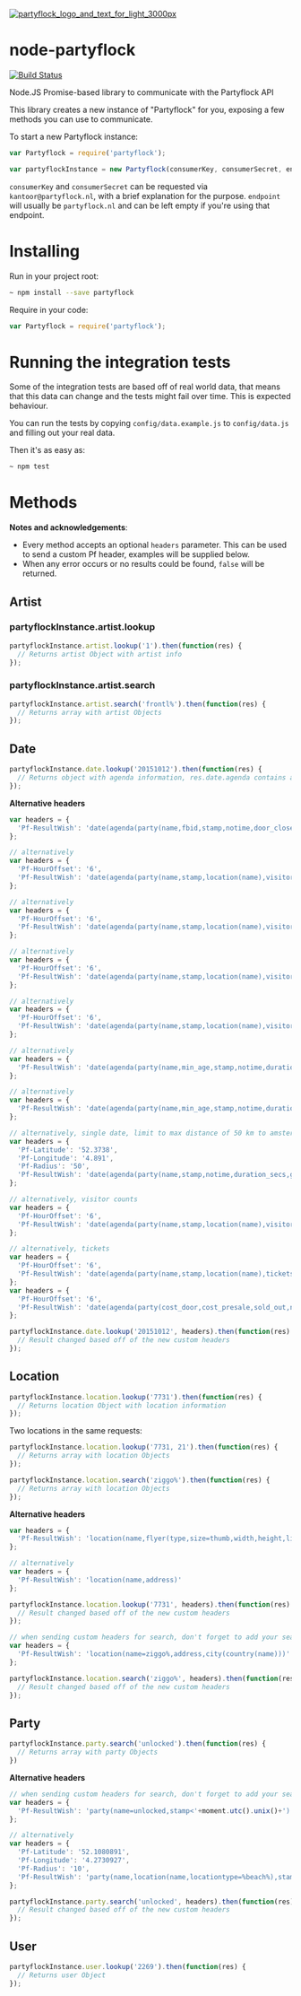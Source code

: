 [![partyflock_logo_and_text_for_light_3000px](https://cloud.githubusercontent.com/assets/777823/10575029/0ab3e2fc-765a-11e5-9791-2668eef0b3e8.png)](https://partyflock.nl/)

#  node-partyflock
[![Build Status](https://travis-ci.org/DeviaVir/node-partyflock.svg?branch=master)](https://travis-ci.org/DeviaVir/node-partyflock)

Node.JS Promise-based library to communicate with the Partyflock API

This library creates a new instance of "Partyflock" for you, exposing a few methods you can use to communicate.

To start a new Partyflock instance:

```js
var Partyflock = require('partyflock');

var partyflockInstance = new Partyflock(consumerKey, consumerSecret, endpoint /* optional */, debug /* optional */)
```

`consumerKey` and `consumerSecret` can be requested via `kantoor@partyflock.nl`, with a brief explanation for the purpose. `endpoint` will usually be `partyflock.nl` and can be left empty if you're using that endpoint.

# Installing

Run in your project root:
```sh
~ npm install --save partyflock
```

Require in your code:
```js
var Partyflock = require('partyflock');
```

# Running the integration tests

Some of the integration tests are based off of real world data, that means that this data can change and the tests might fail over time. This is expected behaviour.

You can run the tests by copying `config/data.example.js` to `config/data.js` and filling out your real data.

Then it's as easy as:

```sh
~ npm test
```

# Methods

**Notes and acknowledgements**:
- Every method accepts an optional `headers` parameter. This can be used to send a custom Pf header, examples will be supplied below.
- When any error occurs or no results could be found, `false` will be returned.

## Artist

### partyflockInstance.artist.lookup

```js
partyflockInstance.artist.lookup('1').then(function(res) {
  // Returns artist Object with artist info
});
```

### partyflockInstance.artist.search

```js
partyflockInstance.artist.search('frontl%').then(function(res) {
  // Returns array with artist Objects
});
```


## Date

```js
partyflockInstance.date.lookup('20151012').then(function(res) {
  // Returns object with agenda information, res.date.agenda contains array of parties
});
```

**Alternative headers**

```js
var headers = {
  'Pf-ResultWish': 'date(agenda(party(name,fbid,stamp,notime,door_close_hour,door_close_mins,duration_secs,genre(name),flyer(type,size=thumb,width,height,link),location(name,address,zipcode,latitude,longitude,city(name,country(name))),organization(name),area(incomplete,lineup(time_start,time_end,artist(name))))))'
};

// alternatively
var headers = {
  'Pf-HourOffset': '6',
  'Pf-ResultWish': 'date(agenda(party(name,stamp,location(name),visitors(certain(user(id))))))'
};

// alternatively
var headers = {
  'Pf-HourOffset': '6',
  'Pf-ResultWish': 'date(agenda(party(name,stamp,location(name),visitors(user(id)))))'
};

// alternatively
var headers = {
  'Pf-HourOffset': '6',
  'Pf-ResultWish': 'date(agenda(party(name,stamp,location(name),visitors(maybe(user(id))))))'
};

// alternatively
var headers = {
  'Pf-HourOffset': '6',
  'Pf-ResultWish': 'date(agenda(party(name,stamp,location(name),visitors(maybe(user(id)),certain(user(id))))))'
};

// alternatively
var headers = {
  'Pf-ResultWish': 'date(agenda(party(name,min_age,stamp,notime,duration_secs,price(what,price,currency,membership,membership_name,available,sold_out,vip,type,access,time_hour,time_mins,consumptions,passepartout,group_amount),genre(name),flyer(type,size=thumb,width,height,link),location(name,address,zipcode,latitude,longitude,city(name,country(name))),organization(name),area(lineup(time_start,time_end,artist(name))))))'
};

// alternatively
var headers = {
  'Pf-ResultWish': 'date(agenda(party(name,min_age,stamp,notime,duration_secs,price(what,price,currency,membership,membership_name,available,sold_out,vip,type,access,time_hour,time_mins,consumptions,passepartout,group_amount),genre(name),flyer(type,size=thumb,width,height,link),location(name,address,zipcode,latitude,longitude,city(name,country(name))),organization(name),area(lineup(time_start,time_end,artist(name))))))'
};

// alternatively, single date, limit to max distance of 50 km to amsterdam
var headers = {
  'Pf-Latitude': '52.3738',
  'Pf-Longitude': '4.891',
  'Pf-Radius': '50',
  'Pf-ResultWish': 'date(agenda(party(name,stamp,notime,duration_secs,genre(name),flyer(type,size=thumb,width,height,link),location(name,address,zipcode,latitude,longitude,city(name,country(name))),organization(name),area(lineup(time_start,time_end,artist(name))))))'
};

// alternatively, visitor counts
var headers = {
  'Pf-HourOffset': '6',
  'Pf-ResultWish': 'date(agenda(party(name,stamp,location(name),visitorcounts(maybe,certain))))'
};

// alternatively, tickets
var headers = {
  'Pf-HourOffset': '6',
  'Pf-ResultWish': 'date(agenda(party(name,stamp,location(name),tickets(type,domain,data))))'
};
var headers = {
  'Pf-HourOffset': '6',
  'Pf-ResultWish': 'date(agenda(party(cost_door,cost_presale,sold_out,name,stamp,duration_secs,genre(name),area(lineup(time_start,time_end,artist(name),type)),min_age,site,visitorcounts(certain),tickets(type,domain,data),cancelled,flyer(id,size=thumb,link),location(name,address,zipcode,latitude,longitude,site,email,phone,city(name,country(id=1))))))'
};

partyflockInstance.date.lookup('20151012', headers).then(function(res) {
  // Result changed based off of the new custom headers
});
```

## Location

```js
partyflockInstance.location.lookup('7731').then(function(res) {
  // Returns location Object with location information
});
```

Two locations in the same requests:
```js
partyflockInstance.location.lookup('7731, 21').then(function(res) {
  // Returns array with location Objects
});
```

```js
partyflockInstance.location.search('ziggo%').then(function(res) {
  // Returns array with location Objects
});
```

**Alternative headers**

```js
var headers = {
  'Pf-ResultWish': 'location(name,flyer(type,size=thumb,width,height,link),address,zipcode,latitude,longitude,city(name,country(name)),agenda(party(name,stamp,notime,duration_secs,genre(name),flyer(type,size=thumb,width,height,link),organization(name),area(lineup(time_start,time_end,artist(name))))))'
};

// alternatively
var headers = {
  'Pf-ResultWish': 'location(name,address)'
};

partyflockInstance.location.lookup('7731', headers).then(function(res) {
  // Result changed based off of the new custom headers
});

// when sending custom headers for search, don't forget to add your search parameter (ziggo%)
var headers = {
  'Pf-ResultWish': 'location(name=ziggo%,address,city(country(name)))'
};

partyflockInstance.location.search('ziggo%', headers).then(function(res) {
  // Result changed based off of the new custom headers
});
```

## Party

```js
partyflockInstance.party.search('unlocked').then(function(res) {
  // Returns array with party Objects 
})
```

**Alternative headers**

```js
// when sending custom headers for search, don't forget to add your search parameter (unlocked)
var headers = {
  'Pf-ResultWish': 'party(name=unlocked,stamp<'+moment.utc().unix()+')'
};

// alternatively
var headers = {
  'Pf-Latitude': '52.1080891',
  'Pf-Longitude': '4.2730927',
  'Pf-Radius': '10',
  'Pf-ResultWish': 'party(name,location(name,locationtype=%beach%),stamp>'+moment.utc().unix()+',duration_secs,lineup(artist(name)))'
};

partyflockInstance.party.search('unlocked', headers).then(function(res) {
  // Result changed based off of the new custom headers
});
```

## User

```js
partyflockInstance.user.lookup('2269').then(function(res) {
  // Returns user Object
});
```
